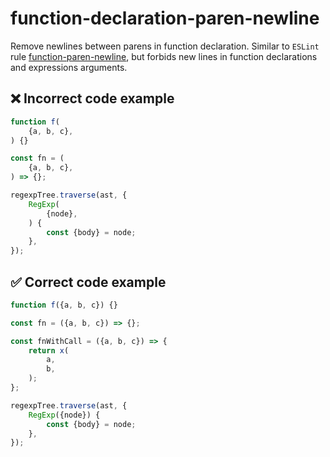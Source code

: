# function-declaration-paren-newline

Remove newlines between parens in function declaration. Similar to `ESLint` rule [function-paren-newline](https://eslint.org/docs/rules/function-declaration-paren-newline), but forbids new lines in function declarations and expressions arguments.

## ❌ Incorrect code example

```js
function f(
    {a, b, c},
) {}

const fn = (
    {a, b, c},
) => {};

regexpTree.traverse(ast, {
    RegExp(
        {node},
    ) {
        const {body} = node;
    },
});
```

## ✅ Correct code example

```js
function f({a, b, c}) {}

const fn = ({a, b, c}) => {};

const fnWithCall = ({a, b, c}) => {
    return x(
        a,
        b,
    );
};

regexpTree.traverse(ast, {
    RegExp({node}) {
        const {body} = node;
    },
});
```
